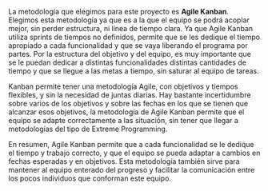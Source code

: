 La metodología que elegimos para este proyecto es **Agile Kanban**. Elegimos esta metodología ya que es a la que el equipo se podrá acoplar mejor, sin perder estructura, ni línea de tiempo clara. Ya que Agile Kanban utiliza sprints de tiempos no definidos, permite que se les dedique el tiempo apropiado a cada funcionalidad y que se vaya liberando el programa por partes.  Por la estructura del objetivo y del equipo, es muy importante que se le puedan dedicar a distintas funcionalidades distintas cantidades de tiempo y que se llegue a las metas a tiempo, sin saturar al equipo de tareas.

Kanban permite tener una metodología Agile, con objetivos y tiempos flexibles, y sin la necesidad de juntas diarias. Hay bastante incertidumbre sobre varios de los objetivos y sobre las fechas en los que se tienen que alcanzar esos objetivos, la metodología de Agile Kanban permite que el equipo se adapte correctamente a las situación, sin tener que llegar a metodologías del tipo de Extreme Programming. 

En resumen, Agile Kanban permite que a cada funcionalidad se le dedique el tiempo y trabajo correcto, y que el equipo se pueda adaptar a cambios en fechas esperadas y en objetivos. Esta metodología también sirve para mantener al equipo enterado del progreso y facilitar la comunicación entre los pocos individuos que conforman este equipo.
